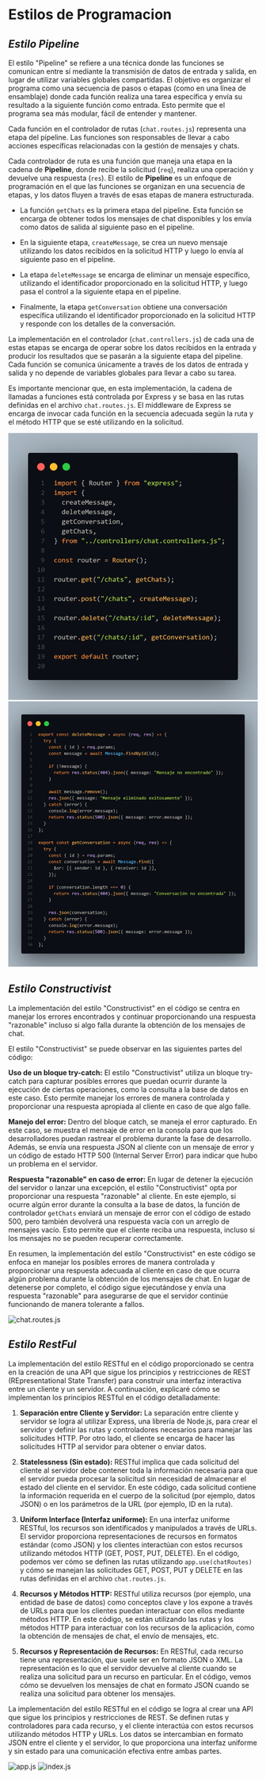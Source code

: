 
# Estilos de Programacion
## _Estilo Pipeline_

El estilo "Pipeline" se refiere a una técnica donde las funciones se comunican entre sí mediante la transmisión de datos de entrada y salida, en lugar de utilizar variables globales compartidas. El objetivo es organizar el programa como una secuencia de pasos o etapas (como en una línea de ensamblaje) donde cada función realiza una tarea específica y envía su resultado a la siguiente función como entrada. Esto permite que el programa sea más modular, fácil de entender y mantener.

Cada función en el controlador de rutas (`chat.routes.js`) representa una etapa del pipeline. Las funciones son responsables de llevar a cabo acciones específicas relacionadas con la gestión de mensajes y chats.

Cada controlador de ruta es una función que maneja una etapa en la cadena de **Pipeline**, donde recibe la solicitud (`req`), realiza una operación y devuelve una respuesta (`res`). El estilo de **Pipeline** es un enfoque de programación en el que las funciones se organizan en una secuencia de etapas, y los datos fluyen a través de esas etapas de manera estructurada.

- La función `getChats` es la primera etapa del pipeline. Esta función se encarga de obtener todos los mensajes de chat disponibles y los envía como datos de salida al siguiente paso en el pipeline.

- En la siguiente etapa, `createMessage`, se crea un nuevo mensaje utilizando los datos recibidos en la solicitud HTTP y luego lo envía al siguiente paso en el pipeline.

- La etapa `deleteMessage` se encarga de eliminar un mensaje específico, utilizando el identificador proporcionado en la solicitud HTTP, y luego pasa el control a la siguiente etapa en el pipeline.

- Finalmente, la etapa `getConversation` obtiene una conversación específica utilizando el identificador proporcionado en la solicitud HTTP y responde con los detalles de la conversación.

La implementación en el controlador (`chat.controllers.js`) de cada una de estas etapas se encarga de operar sobre los datos recibidos en la entrada y producir los resultados que se pasarán a la siguiente etapa del pipeline. Cada función se comunica únicamente a través de los datos de entrada y salida y no depende de variables globales para llevar a cabo su tarea.

Es importante mencionar que, en esta implementación, la cadena de llamadas a funciones está controlada por Express y se basa en las rutas definidas en el archivo `chat.routes.js`. El middleware de Express se encarga de invocar cada función en la secuencia adecuada según la ruta y el método HTTP que se esté utilizando en la solicitud.

![chat.routes.js](1_style_pipeline.png)
![chat.controllers.js](1_style_pipeline_2.png)

## _Estilo Constructivist_
La implementación del estilo "Constructivist" en el código se centra en manejar los errores encontrados y continuar proporcionando una respuesta "razonable" incluso si algo falla durante la obtención de los mensajes de chat.

El estilo "Constructivist" se puede observar en las siguientes partes del código:

**Uso de un bloque try-catch:**
El estilo "Constructivist" utiliza un bloque try-catch para capturar posibles errores que puedan ocurrir durante la ejecución de ciertas operaciones, como la consulta a la base de datos en este caso. Esto permite manejar los errores de manera controlada y proporcionar una respuesta apropiada al cliente en caso de que algo falle.

**Manejo del error:**
Dentro del bloque catch, se maneja el error capturado. En este caso, se muestra el mensaje de error en la consola para que los desarrolladores puedan rastrear el problema durante la fase de desarrollo. Además, se envía una respuesta JSON al cliente con un mensaje de error y un código de estado HTTP 500 (Internal Server Error) para indicar que hubo un problema en el servidor.

**Respuesta "razonable" en caso de error:**
En lugar de detener la ejecución del servidor o lanzar una excepción, el estilo "Constructivist" opta por proporcionar una respuesta "razonable" al cliente. En este ejemplo, si ocurre algún error durante la consulta a la base de datos, la función de controlador `getChats` enviará un mensaje de error con el código de estado 500, pero también devolverá una respuesta vacía con un arreglo de mensajes vacío. Esto permite que el cliente reciba una respuesta, incluso si los mensajes no se pueden recuperar correctamente.

En resumen, la implementación del estilo "Constructivist" en este código se enfoca en manejar los posibles errores de manera controlada y proporcionar una respuesta adecuada al cliente en caso de que ocurra algún problema durante la obtención de los mensajes de chat. En lugar de detenerse por completo, el código sigue ejecutándose y envía una respuesta "razonable" para asegurarse de que el servidor continúe funcionando de manera tolerante a fallos.

![chat.routes.js](1_style_constructivist.png)

## _Estilo RestFul_
La implementación del estilo RESTful en el código proporcionado se centra en la creación de una API que sigue los principios y restricciones de REST (REpresentational State Transfer) para construir una interfaz interactiva entre un cliente y un servidor. A continuación, explicaré cómo se implementan los principios RESTful en el código detalladamente:

1. **Separación entre Cliente y Servidor:**
La separación entre cliente y servidor se logra al utilizar Express, una librería de Node.js, para crear el servidor y definir las rutas y controladores necesarios para manejar las solicitudes HTTP. Por otro lado, el cliente se encarga de hacer las solicitudes HTTP al servidor para obtener o enviar datos.

2. **Statelessness (Sin estado):**
RESTful implica que cada solicitud del cliente al servidor debe contener toda la información necesaria para que el servidor pueda procesar la solicitud sin necesidad de almacenar el estado del cliente en el servidor. En este código, cada solicitud contiene la información requerida en el cuerpo de la solicitud (por ejemplo, datos JSON) o en los parámetros de la URL (por ejemplo, ID en la ruta).

3. **Uniform Interface (Interfaz uniforme):**
En una interfaz uniforme RESTful, los recursos son identificados y manipulados a través de URLs. El servidor proporciona representaciones de recursos en formatos estándar (como JSON) y los clientes interactúan con estos recursos utilizando métodos HTTP (GET, POST, PUT, DELETE). En el código, podemos ver cómo se definen las rutas utilizando `app.use(chatRoutes)` y cómo se manejan las solicitudes GET, POST, PUT y DELETE en las rutas definidas en el archivo `chat.routes.js`.

4. **Recursos y Métodos HTTP:**
RESTful utiliza recursos (por ejemplo, una entidad de base de datos) como conceptos clave y los expone a través de URLs para que los clientes puedan interactuar con ellos mediante métodos HTTP. En este código, se están utilizando las rutas y los métodos HTTP para interactuar con los recursos de la aplicación, como la obtención de mensajes de chat, el envío de mensajes, etc.

5. **Recursos y Representación de Recursos:**
En RESTful, cada recurso tiene una representación, que suele ser en formato JSON o XML. La representación es lo que el servidor devuelve al cliente cuando se realiza una solicitud para un recurso en particular. En el código, vemos cómo se devuelven los mensajes de chat en formato JSON cuando se realiza una solicitud para obtener los mensajes.

La implementación del estilo RESTful en el código se logra al crear una API que sigue los principios y restricciones de REST. Se definen rutas y controladores para cada recurso, y el cliente interactúa con estos recursos utilizando métodos HTTP y URLs. Los datos se intercambian en formato JSON entre el cliente y el servidor, lo que proporciona una interfaz uniforme y sin estado para una comunicación efectiva entre ambas partes.

![app.js](1_style_restful.png)
![index.js](1_style_restful_2.png)
